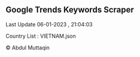 

## Google Trends Keywords Scraper 
 
Last Update 06-01-2023 , 21:04:03

Country List :
VIETNAM.json



© Abdul Muttaqin 
